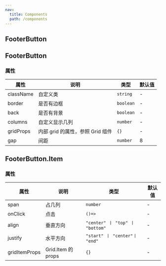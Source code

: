 ```yaml
---
nav:
  title: Components
  path: /components
---
```


## FooterButton

<code src="./demos/demo1.tsx"></code>

## FooterButton

### 属性

| 属性      | 说明                             | 类型      | 默认值 |
| --------- | -------------------------------- | --------- | ------ |
| className | 自定义类                         | `string`  | -      |
| border    | 是否有边框                       | `boolean` | -      |
| back      | 是否有背景                       | `boolean` | -      |
| columns   | 自定义显示几列                   | `number`  | -      |
| gridProps | 内部 grid 的属性，参照 Grid 组件 | `{}`      | -      |
| gap       | 间距                             | `number`  | 8      |

## FooterButton.Item

### 属性

| 属性          | 说明               | 类型                            | 默认值 |
| ------------- | ------------------ | ------------------------------- | ------ |
| span          | 占几列             | `number`                        | -      |
| onClick       | 点击               | `()=>`                          | -      |
| align         | 垂直方向           | `"center" 丨 "top" 丨 "bottom"` | -      |
| justify       | 水平方向           | `"start" 丨 "center"丨 "end"`   | -      |
| gridItemProps | Grid.Item 的 props | `{}`                            | -      |
